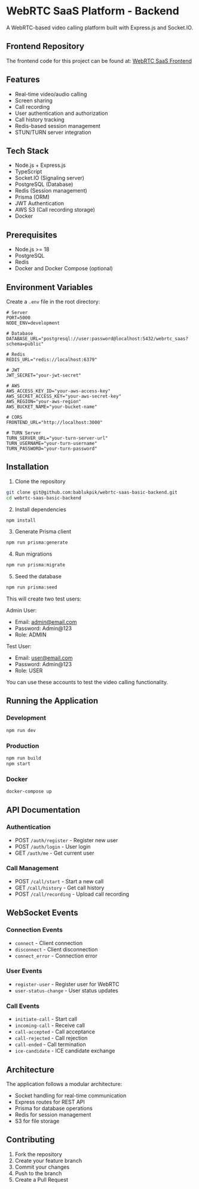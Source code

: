 # WebRTC SaaS Platform - Backend

A WebRTC-based video calling platform built with Express.js and Socket.IO.

## Frontend Repository

The frontend code for this project can be found at: [WebRTC SaaS Frontend](https://github.com/bablukpik/webrtc-saas-basic-frontend)

## Features

- Real-time video/audio calling
- Screen sharing
- Call recording
- User authentication and authorization
- Call history tracking
- Redis-based session management
- STUN/TURN server integration

## Tech Stack

- Node.js + Express.js
- TypeScript
- Socket.IO (Signaling server)
- PostgreSQL (Database)
- Redis (Session management)
- Prisma (ORM)
- JWT Authentication
- AWS S3 (Call recording storage)
- Docker

## Prerequisites

- Node.js >= 18
- PostgreSQL
- Redis
- Docker and Docker Compose (optional)

## Environment Variables

Create a `.env` file in the root directory:

```env
# Server
PORT=5000
NODE_ENV=development

# Database
DATABASE_URL="postgresql://user:password@localhost:5432/webrtc_saas?schema=public"

# Redis
REDIS_URL="redis://localhost:6379"

# JWT
JWT_SECRET="your-jwt-secret"

# AWS
AWS_ACCESS_KEY_ID="your-aws-access-key"
AWS_SECRET_ACCESS_KEY="your-aws-secret-key"
AWS_REGION="your-aws-region"
AWS_BUCKET_NAME="your-bucket-name"

# CORS
FRONTEND_URL="http://localhost:3000"

# TURN Server
TURN_SERVER_URL="your-turn-server-url"
TURN_USERNAME="your-turn-username"
TURN_PASSWORD="your-turn-password"
```

## Installation

1. Clone the repository

```bash
git clone git@github.com:bablukpik/webrtc-saas-basic-backend.git
cd webrtc-saas-basic-backend
```

2. Install dependencies

```bash
npm install
```

3. Generate Prisma client

```bash
npm run prisma:generate
```

4. Run migrations

```bash
npm run prisma:migrate
```

5. Seed the database

```bash
npm run prisma:seed
```

This will create two test users:

Admin User:

- Email: admin@email.com
- Password: Admin@123
- Role: ADMIN

Test User:

- Email: user@email.com
- Password: Admin@123
- Role: USER

You can use these accounts to test the video calling functionality.

## Running the Application

### Development

```bash
npm run dev
```

### Production

```bash
npm run build
npm start
```

### Docker

```bash
docker-compose up
```

## API Documentation

### Authentication

- POST `/auth/register` - Register new user
- POST `/auth/login` - User login
- GET `/auth/me` - Get current user

### Call Management

- POST `/call/start` - Start a new call
- GET `/call/history` - Get call history
- POST `/call/recording` - Upload call recording

## WebSocket Events

### Connection Events

- `connect` - Client connection
- `disconnect` - Client disconnection
- `connect_error` - Connection error

### User Events

- `register-user` - Register user for WebRTC
- `user-status-change` - User status updates

### Call Events

- `initiate-call` - Start call
- `incoming-call` - Receive call
- `call-accepted` - Call acceptance
- `call-rejected` - Call rejection
- `call-ended` - Call termination
- `ice-candidate` - ICE candidate exchange

## Architecture

The application follows a modular architecture:

- Socket handling for real-time communication
- Express routes for REST API
- Prisma for database operations
- Redis for session management
- S3 for file storage

## Contributing

1. Fork the repository
2. Create your feature branch
3. Commit your changes
4. Push to the branch
5. Create a Pull Request
